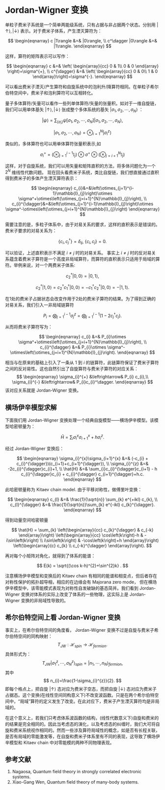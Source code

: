 # Jordan-Wigner 变换

单粒子费米子系统是一个简单两能级系统，只有占据与非占据两个状态。分别用 $\left|\uparrow\right\rangle ,\left|\downarrow\right\rangle$ 表示。对于费米子体系，产生湮灭算符为：

$$
\begin{eqnarray}
	c |1\rangle &=& |0\rangle, \\ 
	c^\dagger |0\rangle &=& |1\rangle.
\end{eqnarray}
$$

这样，算符的矩阵表示可以写作：

$$
\begin{eqnarray}
	c &=& \left(
	\begin{array}{cc} 
		0 & 1\\ 
		0 & 0 
	\end{array}
	\right)=\sigma^{+}, \\
	c^{\dagger} &=& \left(
	\begin{array}{cc} 
		0 & 0\\ 
		1 & 0 
	\end{array}\right)=\sigma^{-}.
\end{eqnarray}
$$

可以看出费米子湮灭/产生算符和自旋系统中的泡利升/降算符相同。在单粒子希尔伯特空间中，费米子和泡利算符可以互相转化。

量子多体算符/矢量可以看作一些列单体算符/矢量的张量积。如对于一维自旋链，我们可以用单体基矢 $\left|\uparrow\right\rangle ,\left|\downarrow\right\rangle$ 张成整个多体系统的基矢 $\left|\sigma_{1},\sigma_{2},\cdots,\sigma_{N}\right\rangle$ ：

$$
	\left|\psi\right\rangle =\sum_{\left\{ \sigma_{i}\right\} }\psi\left[\sigma_{1},\sigma_{2},\cdots,\sigma_{N}\right]\left|\sigma_{1},\sigma_{2},\cdots,\sigma_{N}\right\rangle,
$$


$$
	\left|\sigma_{1},\sigma_{2},\cdots,\sigma_{N}\right\rangle =\otimes_{i=1}^{N}\left|\sigma_{i}^{z}\right\rangle 
$$

类似的，多体算符也可以用单体算符张量积表示,如

$$
	\sigma_{i}^{+}=\left(\otimes_{j=1}^{i-1}\mathbb{I}_{j}\right)\otimes\sigma^{+}\otimes\left(\otimes_{j=i+1}^{N}\mathbb{I}_{j}\right)
$$

这样，对于自旋系统，我们可以用矢量和矩阵直积的方法，将多体问题化为一个 $2^N$ 维线性代数问题。
现在回头看费米子系统，类比自旋链，我们想直接通过直积得到费米子的多体产生湮灭算符表示：

$$
\begin{eqnarray}
	c_{i}&=&\left(\otimes_{j=1}^{i-1}\mathbb{I}_{j}\right)\otimes \sigma^+\otimes\left(\otimes_{j=i+1}^{N}\mathbb{I}_{j}\right), \\
	c_{i}^{\dagger}&=&\left(\otimes_{j=1}^{i-1}\mathbb{I}_{j}\right)\otimes \sigma^-\otimes\left(\otimes_{j=i+1}^{N}\mathbb{I}_{j}\right) 
\end{eqnarray}
$$

需要注意的是，多粒子体系中，由于对易关系的要求，这样的直积表示是错误的。费米子要求的对易关系为：

$$
	\left\{ c_{i},c_{j}^{\dagger}\right\} =\delta_{ij},\ \left\{ c_{i},c_{j}\right\} =0.
$$

可以验证，上述直积表示不满足 $i \ne j$ 时的对易关系。
事实上 $i \ne j$ 时的反对易关系蕴含着费米子算符是一个高度非局域算符，而算符的直积表示只适用于局域的算符。举例来说，对一个两费米子体系:

$$
c_{2}^{\dagger}\left|0,0\right\rangle =\left|0,1\right\rangle,
$$


$$
	c_{2}^{\dagger}\left|1,0\right\rangle =c_{2}^{\dagger}c_{1}^{\dagger}\left|0,0\right\rangle =-c_{1}^{\dagger}c_{2}^{\dagger}\left|0,0\right\rangle =-\left|1,1\right\rangle.
$$

在1处的费米子占据状态会改变作用于2处的费米子算符的结果。为了得到正确的对易关系，我们引入一非局域链算符

$$
P_{i}=\bigotimes_{j=1}^{i-1} \sigma_{j}^{z} = \bigotimes_{j=1}^{i-1}\left(1-2c_{j}^{\dagger}c_{j}\right).
$$

从而将费米子算符写为：

$$
\begin{eqnarray}
	c_{i} &=& P_{i}\otimes \sigma^+\otimes\left(\otimes_{j=i+1}^{N}\mathbb{I}_{j}\right), \\
	c_{i}^{\dagger} &=& P_{i}\otimes \sigma^-\otimes\left(\otimes_{j=i+1}^{N}\mathbb{I}_{j}\right).
\end{eqnarray}
$$

相当与在原来的基础上引入了一条从 $1$ 到 $i$ 的链算符，此链算符保证了费米子算符之间的反对易性。这也自然引出了自旋算符与费米子算符的对应关系：
$$
\begin{eqnarray}
	\sigma_{i}^{+} &\leftrightarrow& P_{i} c_{i},\\ 
	\sigma_{i}^{-} &\leftrightarrow& P_{i}c_{i}^\dagger.
\end{eqnarray}
$$
该对应关系就是 Jordan-Wigner 变换。


## 横场伊辛模型求解
下面我们用 Jordan-Wigner 变换处理一个经典自旋模型——横场伊辛模型。该模型哈密顿量为：

$$
	\hat{H}=\sum_{i}\sigma_{i}^{x}\sigma_{i+1}^{x}+h\sigma_{i}^{z} .
$$

经过 Jordan-Wigner 变换后：

$$
\begin{eqnarray}
	\sigma_{i}^{x}\sigma_{i+1}^{x} &=& (-c_{i} + c_{i}^{\dagger})(c_{i+1}+c_{i+1}^{\dagger}), \\
	\sigma_{i}^{z} &=& -2c_{i}^{\dagger}c_{i}+1, \\
	\hat{H} &=& \sum_{i}c_{i}^{\dagger}c_{i+1} - h c_{i}^{\dagger}c_{i} + c_{i}^{\dagger} c_{i+1}^{\dagger}+h.c.
\end{eqnarray}
$$

此哈密顿量称为 Kitaev chain model. 由于平移对称性，做傅里叶变换：

$$
\begin{eqnarray} 
	c_{l} &=& \frac{1}{\sqrt{n}} \sum_{k} e^{+ikl} c_{k}, \\ 
	c_{l}^{\dagger} &=& \frac{1}{\sqrt{n}}\sum_{k} e^{-ikl} c_{k}^{\dagger}.
\end{eqnarray}
$$

得到动量空间哈密顿量

$$
\hat{H} = \sum_{k}
\left(\begin{array}{cc} 
	c_{k}^{\dagger} & c_{-k}
\end{array}\right)
\left(\begin{array}{cc} 
	\cos\left(k\right)-h & -i\sin\left(k\right) \\ 
	i\sin\left(k\right) & -\cos\left(k\right)+h
\end{array}\right)
\left(\begin{array}{c} 
	c_{k} \\ 
	c_{-k}^{\dagger} 
\end{array}\right).
$$

再对每个小矩阵对角化，就得到了体系的能谱：

$$
E(k) = \sqrt{(\cos k-h)^{2}+\sin^{2}k} .
$$

注意横场伊辛模型和变换后的 Kitaev chain 有相同的能谱和相变点，但后者存在对称性保护的拓扑超导相，相应的在边缘会有 Majorana zero mode， 但在横场伊辛模型中，该零能模式表现为对称性自发破缺的基态简并。我们看到 Jordan-Wigner 变换对体系的实际上改变了体系的一些物理，这实际上是 Jordan-Wigner 变换的非局域性导致的。

## 希尔伯特空间上看 Jordan-Wigner 变换

事实上，在希尔伯特空间的角度看， Jordan-Wigner 变换不过是自旋与费米子希尔伯特空间的同构映射：
$$
T_{JW}: \mathcal H_{spin}\rightarrow \mathcal{H}_{fermion}.
$$
具体形式为：
$$
T_{JW} \left|\sigma_{1}^{z},\cdots,\sigma_{N}^{z}\right\rangle _{spin}
= \left|n_{1},\cdots,n_{N}\right\rangle _{fermion},
$$
其中
$$
n_{i}=\frac{1-\sigma_{i}^{z}}{2}.
$$
即每个格点上，把自旋 $\left|\uparrow\right\rangle$ 态对应为费米子空态，而把自旋 $\left|\downarrow\right\rangle$ 态对应为费米子占据态。这个变换(在线性空间同构意义下)不改变波函数。只是在两个希尔伯特空间中，“局域”算符的定义发生了改变。在此对应下，费米子产生湮灭算符均是非局域的。

在这个意义上，若我们只考虑体系波函数的结构，(线性代数意义下)自旋和费米的的结果是完全相同的。因此当考虑态的演化，以及考虑态的纠缠时，我们大可将自旋和费米系统视作相同的。然而一些涉及算符局域性的概念，如是否有长程关联，是否有局域的零能激发等，在自旋和费米子体系里有不同的表现，这导致了横场伊辛模型和 Kitaev chain 中对零能模的两种不同物理表现。

## 参考文献

1. Nagaosa, Quantum field theory in strongly correlated electronic systems.
2. Xiao-Gang Wen,  Quantum field theory of many-body systems.
